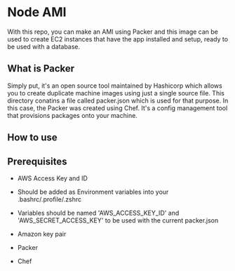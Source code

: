 # Node AMI

With this repo, you can make an AMI using Packer and this image can be used to create EC2 instances that have the app installed and setup, ready to be used with a database.


## What is Packer
Simply put, it's an open source tool maintained by Hashicorp which allows you to create duplicate machine images using just a single source file. This directory conatins a file called packer.json which is used for that purpose. In this case, the Packer was created using Chef. It's a config management tool that provisions packages onto your machine.

## How to use


## Prerequisites
- AWS Access Key and ID

- Should be added as Environment variables into your .bashrc/.profile/.zshrc

- Variables should be named 'AWS_ACCESS_KEY_ID' and 'AWS_SECRET_ACCESS_KEY' to be used with the current packer.json

- Amazon key pair

- Packer

- Chef
